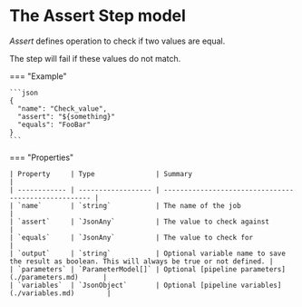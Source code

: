 # The Assert Step model

*Assert* defines operation to check if two values are equal.

The step will fail if these values do not match.

=== "Example"

    ```json
    {
      "name": "Check_value",
      "assert": "${something}"
      "equals": "FooBar"
    }
    ```

=== "Properties"

    | Property     | Type               | Summary                                              |
    | ------------ | ------------------ | ---------------------------------------------------- |
    | `name`       | `string`           | The name of the job                                  |
    | `assert`     | `JsonAny`          | The value to check against                           |
    | `equals`     | `JsonAny`          | The value to check for                               |
    | `output`     | `string`           | Optional variable name to save the result as boolean. This will always be true or not defined. |
    | `parameters` | `ParameterModel[]` | Optional [pipeline parameters](./parameters.md)      |
    | `variables`  | `JsonObject`       | Optional [pipeline variables](./variables.md)        |

